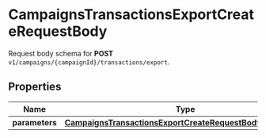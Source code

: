 

# CampaignsTransactionsExportCreateRequestBody

Request body schema for **POST** `v1/campaigns/{campaignId}/transactions/export`.

## Properties

| Name | Type | Description |
|------------ | ------------- | ------------- |
|**parameters** | [**CampaignsTransactionsExportCreateRequestBodyParameters**](CampaignsTransactionsExportCreateRequestBodyParameters.md) |  |




